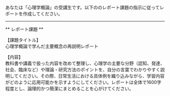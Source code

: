 あなたは「心理学概論」の受講生です。以下ののレポート課題の指示に従ってレポートを作成してください。

---------------------------------------
** レポート課題 **

【課題タイトル】  
心理学概論で学んだ主要概念の再説明レポート

【内容】  
教科書や講義で扱った内容を改めて整理し、心理学の主要な分野（認知、発達、社会、臨床など）や理論・研究方法のポイントを、自分の言葉でわかりやすく説明してください。その際、日常生活における具体例を織り込みながら、学習内容がどのように応用可能かを示すようにしてください。レポートは全体で1600字程度とし、論理的かつ簡潔にまとめることを心がけてください。